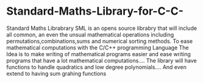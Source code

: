 # Standard-Maths-Library-for-C-C-
Standard Maths Librabrary SML is an opens source librabry that  will include all common, an even the unsual mathematical operations 
including permutations,combinations,sums and numerical sorting methods. To ease mathematical computations with the C/C++ programming Language
The Idea is to make writing of mathematical programs easier and ease writing programs that have a lot mathematical computations....
The library will have functions to handle quadratics and low degree polynomials.... And even extend to having sum grahing functions

